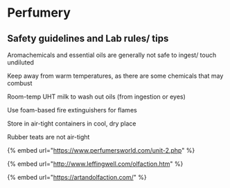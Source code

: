 # Perfumery

## Safety guidelines and Lab rules/ tips

Aromachemicals and essential oils are generally not safe to ingest/ touch undiluted

Keep away from warm temperatures, as there are some chemicals that may combust

Room-temp UHT milk to wash out oils \(from ingestion or eyes\)

Use foam-based fire extinguishers for flames

Store in air-tight containers in cool, dry place

Rubber teats are not air-tight



{% embed url="https://www.perfumersworld.com/unit-2.php" %}

{% embed url="http://www.leffingwell.com/olfaction.htm" %}

{% embed url="https://artandolfaction.com/" %}



